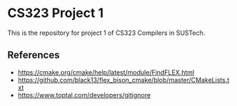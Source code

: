 # CS323 Project 1

This is the repository for project 1 of CS323 Compilers in SUSTech.

## References

- https://cmake.org/cmake/help/latest/module/FindFLEX.html
- https://github.com/black13/flex_bison_cmake/blob/master/CMakeLists.txt
- https://www.toptal.com/developers/gitignore